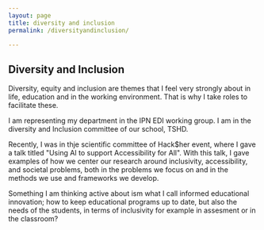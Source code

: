 ```yaml
---
layout: page
title: diversity and inclusion
permalink: /diversityandinclusion/

---
```




## Diversity and Inclusion

Diversity, equity and inclusion are themes that I feel very strongly about in life, education and in the working environment. That is why I take roles to facilitate these.

I am representing my department in the IPN EDI working group.
I am in the diversity and Inclusion committee of our school, TSHD.


Recently, I was in thje scientific committee of Hack$her event, where I gave a talk titled "Using AI to support Accessibility for All". With this talk, I gave examples of how we center
our research around inclusivity, accessibility, and societal problems, both in the problems we focus on and in the methods we use and frameworks we develop.

Something I am thinking active about ism what I call informed educational innovation; how to keep educational programs up to date,  but also the needs of the students, 
in terms of inclusivity for example in assesment or in the classroom?
